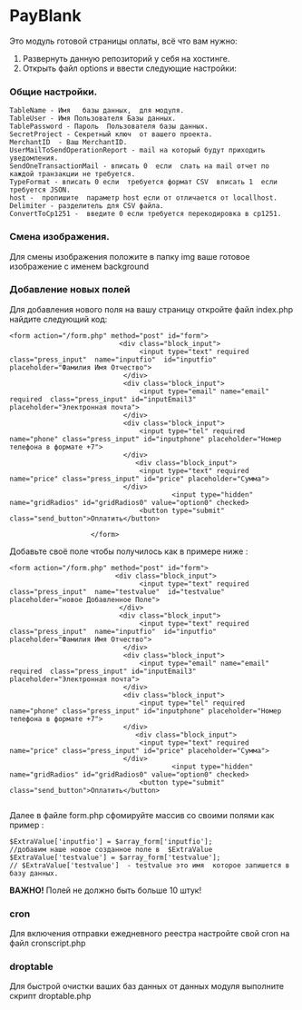 # PayBlank
Это модуль готовой страницы оплаты, всё что вам нужно:


1. Развернуть  данную репозиторий у себя на хостинге.
2. Открыть файл options и ввести следующие настройки:



### Общие настройки.
```
TableName - Имя   базы данных,  для модуля.
TableUser - Имя Пользователя Базы данных.
TablePassword - Пароль  Пользователя базы данных.
SecretProject - Секретный ключ  от вашего проекта.
MerchantID  - Ваш MerchantID.
UserMailToSendOperationReport - mail на который будут приходить уведомления.
SendOneTransactionMail - вписать 0  если  слать на mail отчет по каждой транзакции не требуется.
TypeFormat - вписать 0 если  требуется формат CSV  вписать 1  если требуется JSON.
host -  пропишите  параметр host если от отличается от locallhost.
Delimiter - разделитель для CSV файла.
ConvertToCp1251 -  введите 0 если требуется перекодировка в cp1251.
```

### Смена изображения.
Для смены изображения положите в папку img ваше  готовое изображение с именем background

### Добавление новых полей
Для добавления нового поля  на вашу страницу откройте файл  index.php найдите следующий код:
```
<form action="/form.php" method="post" id="form">
                           <div class="block_input">
                                <input type="text" required class="press_input"  name="inputfio"  id="inputfio" placeholder="Фамилия Имя Отчество">
                            </div>
                            <div class="block_input">
                                <input type="email" name="email" required  class="press_input" id="inputEmail3" placeholder="Электронная почта">
                            </div>
                            <div class="block_input">
                                <input type="tel" required  name="phone" class="press_input" id="inputphone" placeholder="Номер телефона в формате +7">
                            </div>
                               <div class="block_input">
                                <input type="text" required  name="price" class="press_input" id="price" placeholder="Сумма">
                            </div>
                                        <input type="hidden" name="gridRadios" id="gridRadios0" value="option0" checked>
                                <button type="submit" class="send_button">Оплатить</button>
                        
                    </form>
```
Добавьте своё поле  чтобы получилось   как в примере ниже :


```
<form action="/form.php" method="post" id="form">
                          <div class="block_input">
                                <input type="text" required class="press_input"  name="testvalue"  id="testvalue" placeholder="новое Добавленное Поле">
                           </div>
                           <div class="block_input">
                                <input type="text" required class="press_input"  name="inputfio"  id="inputfio" placeholder="Фамилия Имя Отчество">
                            </div>
                            <div class="block_input">
                                <input type="email" name="email" required  class="press_input" id="inputEmail3" placeholder="Электронная почта">
                            </div>
                            <div class="block_input">
                                <input type="tel" required  name="phone" class="press_input" id="inputphone" placeholder="Номер телефона в формате +7">
                            </div>
                               <div class="block_input">
                                <input type="text" required  name="price" class="press_input" id="price" placeholder="Сумма">
                            </div>
                                        <input type="hidden" name="gridRadios" id="gridRadios0" value="option0" checked>
                                <button type="submit" class="send_button">Оплатить</button>
                                
```

Далее в файле form.php сфомируйте массив со своими полями  как пример :

```
$ExtraValue['inputfio'] = $array_form['inputfio'];
//добавим наше новое созданное поле в  $ExtraValue 
$ExtraValue['testvalue'] = $array_form['testvalue'];
// $ExtraValue['testvalue']  - testvalue это имя  которое запишется в базу данных. 
```
**ВАЖНО!** Полей не должно быть больше 10 штук!

### cron

Для включения отправки ежедневного реестра настройте свой cron на  файл cronscript.php

### droptable 

Для быстрой очистки ваших баз данных от данных модуля выполните скрипт droptable.php














